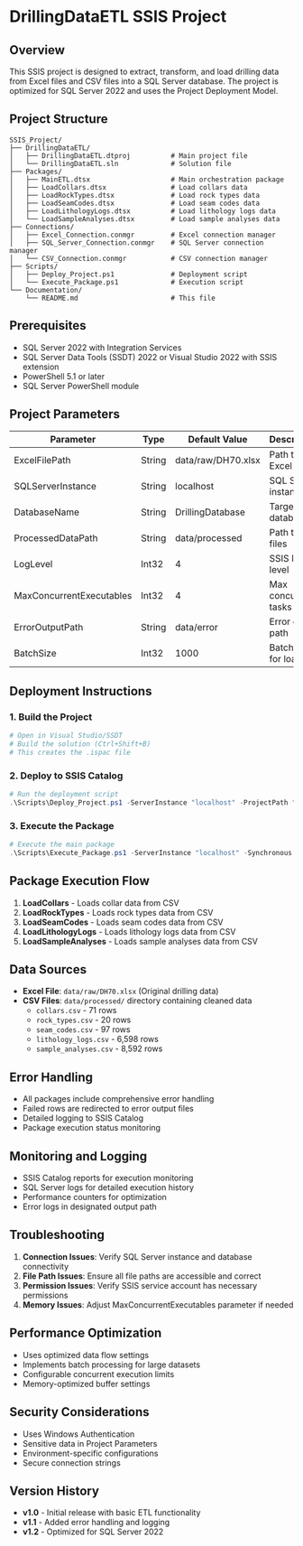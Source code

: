 # DrillingDataETL SSIS Project

## Overview
This SSIS project is designed to extract, transform, and load drilling data from Excel files and CSV files into a SQL Server database. The project is optimized for SQL Server 2022 and uses the Project Deployment Model.

## Project Structure
```
SSIS_Project/
├── DrillingDataETL/
│   ├── DrillingDataETL.dtproj          # Main project file
│   └── DrillingDataETL.sln             # Solution file
├── Packages/
│   ├── MainETL.dtsx                    # Main orchestration package
│   ├── LoadCollars.dtsx                # Load collars data
│   ├── LoadRockTypes.dtsx              # Load rock types data
│   ├── LoadSeamCodes.dtsx              # Load seam codes data
│   ├── LoadLithologyLogs.dtsx          # Load lithology logs data
│   └── LoadSampleAnalyses.dtsx         # Load sample analyses data
├── Connections/
│   ├── Excel_Connection.conmgr         # Excel connection manager
│   ├── SQL_Server_Connection.conmgr    # SQL Server connection manager
│   └── CSV_Connection.conmgr           # CSV connection manager
├── Scripts/
│   ├── Deploy_Project.ps1              # Deployment script
│   └── Execute_Package.ps1             # Execution script
└── Documentation/
    └── README.md                       # This file
```

## Prerequisites
- SQL Server 2022 with Integration Services
- SQL Server Data Tools (SSDT) 2022 or Visual Studio 2022 with SSIS extension
- PowerShell 5.1 or later
- SQL Server PowerShell module

## Project Parameters
| Parameter | Type | Default Value | Description |
|-----------|------|---------------|-------------|
| ExcelFilePath | String | data/raw/DH70.xlsx | Path to Excel file |
| SQLServerInstance | String | localhost | SQL Server instance |
| DatabaseName | String | DrillingDatabase | Target database |
| ProcessedDataPath | String | data/processed | Path to CSV files |
| LogLevel | Int32 | 4 | SSIS log level |
| MaxConcurrentExecutables | Int32 | 4 | Max concurrent tasks |
| ErrorOutputPath | String | data/error | Error output path |
| BatchSize | Int32 | 1000 | Batch size for loading |

## Deployment Instructions

### 1. Build the Project
```bash
# Open in Visual Studio/SSDT
# Build the solution (Ctrl+Shift+B)
# This creates the .ispac file
```

### 2. Deploy to SSIS Catalog
```powershell
# Run the deployment script
.\Scripts\Deploy_Project.ps1 -ServerInstance "localhost" -ProjectPath "DrillingDataETL.ispac"
```

### 3. Execute the Package
```powershell
# Execute the main package
.\Scripts\Execute_Package.ps1 -ServerInstance "localhost" -Synchronous
```

## Package Execution Flow
1. **LoadCollars** - Loads collar data from CSV
2. **LoadRockTypes** - Loads rock types data from CSV
3. **LoadSeamCodes** - Loads seam codes data from CSV
4. **LoadLithologyLogs** - Loads lithology logs data from CSV
5. **LoadSampleAnalyses** - Loads sample analyses data from CSV

## Data Sources
- **Excel File**: `data/raw/DH70.xlsx` (Original drilling data)
- **CSV Files**: `data/processed/` directory containing cleaned data
  - `collars.csv` - 71 rows
  - `rock_types.csv` - 20 rows
  - `seam_codes.csv` - 97 rows
  - `lithology_logs.csv` - 6,598 rows
  - `sample_analyses.csv` - 8,592 rows

## Error Handling
- All packages include comprehensive error handling
- Failed rows are redirected to error output files
- Detailed logging to SSIS Catalog
- Package execution status monitoring

## Monitoring and Logging
- SSIS Catalog reports for execution monitoring
- SQL Server logs for detailed execution history
- Performance counters for optimization
- Error logs in designated output path

## Troubleshooting
1. **Connection Issues**: Verify SQL Server instance and database connectivity
2. **File Path Issues**: Ensure all file paths are accessible and correct
3. **Permission Issues**: Verify SSIS service account has necessary permissions
4. **Memory Issues**: Adjust MaxConcurrentExecutables parameter if needed

## Performance Optimization
- Uses optimized data flow settings
- Implements batch processing for large datasets
- Configurable concurrent execution limits
- Memory-optimized buffer settings

## Security Considerations
- Uses Windows Authentication
- Sensitive data in Project Parameters
- Environment-specific configurations
- Secure connection strings

## Version History
- **v1.0** - Initial release with basic ETL functionality
- **v1.1** - Added error handling and logging
- **v1.2** - Optimized for SQL Server 2022

